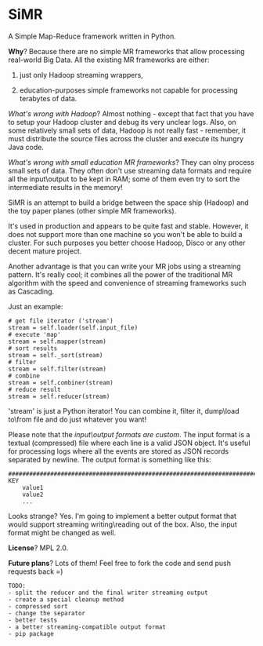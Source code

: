 SiMR
====

A Simple Map-Reduce framework written in Python.

**Why**? Because there are no simple MR frameworks that allow processing real-world Big Data. All the existing MR frameworks are either:

1) just only Hadoop streaming wrappers,

2) education-purposes simple frameworks not capable for processing terabytes of data.

*What's wrong with Hadoop*? Almost nothing - except that fact that you have to setup your Hadoop cluster and debug its very unclear logs. Also, on some relatively small sets of data, Hadoop is not really fast - remember, it must distribute the source files across the cluster and execute its hungry Java code.

*What's wrong with small education MR frameworks*? They can olny process small sets of data. They often don't use streaming data formats and require all the input\output to be kept in RAM; some of them even try to sort the intermediate results in the memory!

SiMR is an attempt to build a bridge between the space ship (Hadoop) and the toy paper planes (other simple MR frameworks).

It's used in production and appears to be quite fast and stable. However, it does not support more than one machine so you won't be able to build a cluster. For such purposes you better choose Hadoop, Disco or any other decent mature project.

Another advantage is that you can write your MR jobs using a streaming pattern. It's really cool; it combines all the power of the traditional MR algorithm with the speed and convenience of streaming frameworks such as Cascading.

Just an example:

    # get file iterator ('stream')
    stream = self.loader(self.input_file)
    # execute 'map'
    stream = self.mapper(stream)
    # sort results
    stream = self._sort(stream)
    # filter
    stream = self.filter(stream)
    # combine
    stream = self.combiner(stream)
    # reduce result
    stream = self.reducer(stream)
    
'stream' is just a Python iterator! You can combine it, filter it, dump\load to\from file and do just whatever you want!

Please note that the *input\output formats are custom*. The input format is a textual (compressed) file where each line is a valid JSON object. It's useful for processing logs where all the events are stored as JSON records separated by newline. The output format is something like this:

    ###############################################################################
    KEY
        value1
        value2
        ...
        
Looks strange? Yes. I'm going to implement a better output format that would support streaming writing\reading out of the box. Also, the input format might be changed as well.

**License**? MPL 2.0.

**Future plans**? Lots of them! Feel free to fork the code and send push requests back =)

    TODO:
    - split the reducer and the final writer streaming output
    - create a special cleanup method
    - compressed sort
    - change the separator
    - better tests
    - a better streaming-compatible output format
    - pip package